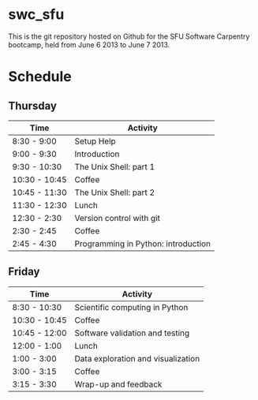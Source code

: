 swc_sfu
=======

This is the git repository hosted on Github for the SFU Software Carpentry bootcamp, held from June 6 2013 to June 7 2013. 

# Schedule
## Thursday
| Time          |  Activity                            |
|---------------|--------------------------------------|
| 8:30 - 9:00   |  Setup Help                          |
| 9:00 - 9:30   |  Introduction                        |
| 9:30 - 10:30  |	 The Unix Shell: part 1              |
| 10:30 - 10:45 |	 Coffee                              |
| 10:45 - 11:30 |  The Unix Shell: part 2              |
| 11:30 - 12:30 |	 Lunch                               |
| 12:30 - 2:30  |  Version control with git            |
| 2:30 - 2:45   |  Coffee                              |
| 2:45 - 4:30 	|  Programming in Python: introduction |



## Friday

| Time          |  Activity                            |
|---------------|--------------------------------------|
| 8:30 - 10:30  |  Scientific computing in Python      |
| 10:30 - 10:45 |	 Coffee                              |
| 10:45 - 12:00 |  Software validation and testing     |
| 12:00 - 1:00  |	 Lunch                               |
| 1:00 - 3:00   |  Data exploration and visualization  |
| 3:00 - 3:15   |  Coffee                              |
| 3:15 - 3:30 	|  Wrap-up and feedback                |
